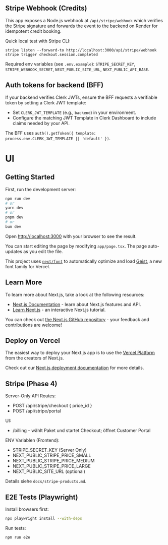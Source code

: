 ## Stripe Webhook (Credits)

This app exposes a Node.js webhook at `/api/stripe/webhook` which verifies the Stripe signature and forwards the event to the backend on Render for idempotent credit booking.

Quick local test with Stripe CLI:

```
stripe listen --forward-to http://localhost:3000/api/stripe/webhook
stripe trigger checkout.session.completed
```

Required env variables (see `.env.example`): `STRIPE_SECRET_KEY`, `STRIPE_WEBHOOK_SECRET`, `NEXT_PUBLIC_SITE_URL`, `NEXT_PUBLIC_API_BASE`.

## Auth tokens for backend (BFF)

If your backend verifies Clerk JWTs, ensure the BFF requests a verifiable token by setting a Clerk JWT template:

- Set `CLERK_JWT_TEMPLATE` (e.g., `backend`) in your environment.
- Configure the matching JWT Template in Clerk Dashboard to include claims needed by your API.

The BFF uses `auth().getToken({ template: process.env.CLERK_JWT_TEMPLATE || 'default' })`.

# UI

## Getting Started

First, run the development server:

```bash
npm run dev
# or
yarn dev
# or
pnpm dev
# or
bun dev
```

Open [http://localhost:3000](http://localhost:3000) with your browser to see the result.

You can start editing the page by modifying `app/page.tsx`. The page auto-updates as you edit the file.

This project uses [`next/font`](https://nextjs.org/docs/app/building-your-application/optimizing/fonts) to automatically optimize and load [Geist](https://vercel.com/font), a new font family for Vercel.

## Learn More

To learn more about Next.js, take a look at the following resources:

- [Next.js Documentation](https://nextjs.org/docs) - learn about Next.js features and API.
- [Learn Next.js](https://nextjs.org/learn) - an interactive Next.js tutorial.

You can check out [the Next.js GitHub repository](https://github.com/vercel/next.js) - your feedback and contributions are welcome!

## Deploy on Vercel

The easiest way to deploy your Next.js app is to use the [Vercel Platform](https://vercel.com/new?utm_medium=default-template&filter=next.js&utm_source=create-next-app&utm_campaign=create-next-app-readme) from the creators of Next.js.

Check out our [Next.js deployment documentation](https://nextjs.org/docs/app/building-your-application/deploying) for more details.

## Stripe (Phase 4)

Server-Only API Routes:
- POST /api/stripe/checkout { price_id }
- POST /api/stripe/portal

UI:
- /billing – wählt Paket und startet Checkout; öffnet Customer Portal

ENV Variablen (Frontend):
- STRIPE_SECRET_KEY (Server Only)
- NEXT_PUBLIC_STRIPE_PRICE_SMALL
- NEXT_PUBLIC_STRIPE_PRICE_MEDIUM
- NEXT_PUBLIC_STRIPE_PRICE_LARGE
- NEXT_PUBLIC_SITE_URL (optional)

Details siehe `docs/stripe-products.md`.

## E2E Tests (Playwright)

Install browsers first:

```bash
npx playwright install --with-deps
```

Run tests:

```bash
npm run e2e
```
